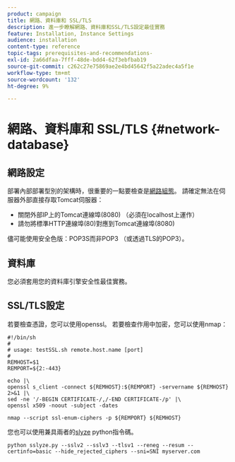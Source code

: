 ```yaml
---
product: campaign
title: 網路、資料庫和 SSL/TLS
description: 進一步瞭解網路、資料庫和SSL/TLS設定最佳實務
feature: Installation, Instance Settings
audience: installation
content-type: reference
topic-tags: prerequisites-and-recommendations-
exl-id: 2a66dfaa-7fff-48de-bdd4-62f3ebfbab19
source-git-commit: c262c27e75869ae2e4bd45642f5a22adec4a5f1e
workflow-type: tm+mt
source-wordcount: '132'
ht-degree: 9%

---
```


# 網路、資料庫和 SSL/TLS {#network-database}

## 網路設定

部署內部部署型別的架構時，很重要的一點要檢查是[網路組態](../../installation/using/network-configuration.md)。 請確定無法在伺服器外部直接存取Tomcat伺服器：

* 關閉外部IP上的Tomcat連線埠(8080) （必須在localhost上運作）
* 請勿將標準HTTP連線埠(80)對應到Tomcat連線埠(8080)

儘可能使用安全色版：POP3S而非POP3 （或透過TLS的POP3）。

## 資料庫

您必須套用您的資料庫引擎安全性最佳實務。

## SSL/TLS設定

若要檢查憑證，您可以使用openssl。 若要檢查作用中加密，您可以使用nmap：

```
#!/bin/sh
#
# usage: testSSL.sh remote.host.name [port]
#
REMHOST=$1
REMPORT=${2:-443}
 
echo |\
openssl s_client -connect ${REMHOST}:${REMPORT} -servername ${REMHOST} 2>&1 |\
sed -ne '/-BEGIN CERTIFICATE-/,/-END CERTIFICATE-/p' |\
openssl x509 -noout -subject -dates
   
nmap --script ssl-enum-ciphers -p ${REMPORT} ${REMHOST}
```

您也可以使用兼具兩者的[slyze](https://github.com/nabla-c0d3/sslyze/releases) python指令碼。

```
python sslyze.py --sslv2 --sslv3 --tlsv1 --reneg --resum --certinfo=basic --hide_rejected_ciphers --sni=SNI myserver.com
```

